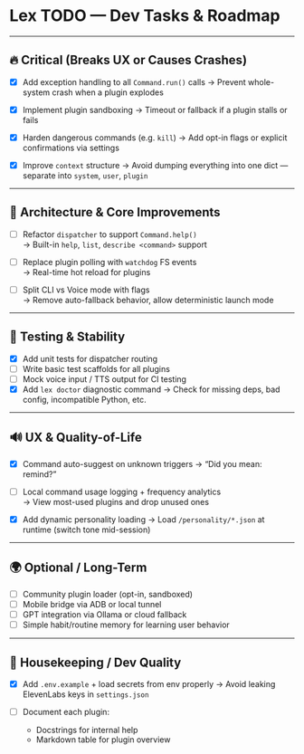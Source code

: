 # Lex TODO — Dev Tasks & Roadmap

---

## 🔥 Critical (Breaks UX or Causes Crashes)

- [x] Add exception handling to all `Command.run()` calls
      → Prevent whole-system crash when a plugin explodes

- [x] Implement plugin sandboxing
      → Timeout or fallback if a plugin stalls or fails

- [x] Harden dangerous commands (e.g. `kill`)
      → Add opt-in flags or explicit confirmations via settings

- [x] Improve `context` structure
      → Avoid dumping everything into one dict — separate into `system`, `user`, `plugin`

---

## 🧠 Architecture & Core Improvements

- [ ] Refactor `dispatcher` to support `Command.help()`  
      → Built-in `help`, `list`, `describe <command>` support

- [ ] Replace plugin polling with `watchdog` FS events  
      → Real-time hot reload for plugins

- [ ] Split CLI vs Voice mode with flags  
      → Remove auto-fallback behavior, allow deterministic launch mode

---

## 🧪 Testing & Stability

- [x] Add unit tests for dispatcher routing
- [ ] Write basic test scaffolds for all plugins
- [ ] Mock voice input / TTS output for CI testing
- [x] Add `lex doctor` diagnostic command
      → Check for missing deps, bad config, incompatible Python, etc.

---

## 🔊 UX & Quality-of-Life

- [x] Command auto-suggest on unknown triggers
      → “Did you mean: remind?”

- [ ] Local command usage logging + frequency analytics  
      → View most-used plugins and drop unused ones

- [x] Add dynamic personality loading
      → Load `/personality/*.json` at runtime (switch tone mid-session)

---

## 🌍 Optional / Long-Term

- [ ] Community plugin loader (opt-in, sandboxed)
- [ ] Mobile bridge via ADB or local tunnel
- [ ] GPT integration via Ollama or cloud fallback
- [ ] Simple habit/routine memory for learning user behavior

---

## 🧾 Housekeeping / Dev Quality

- [x] Add `.env.example` + load secrets from env properly
      → Avoid leaking ElevenLabs keys in `settings.json`

- [ ] Document each plugin:
    - Docstrings for internal help
    - Markdown table for plugin overview
